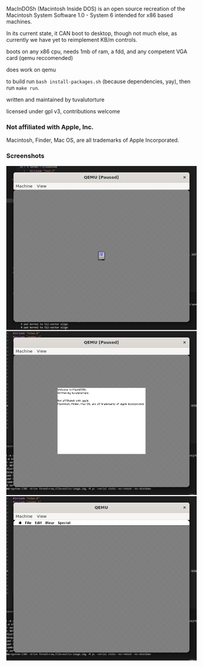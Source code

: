 MacInDOSh (Macintosh Inside DOS) is an open source recreation of the Macintosh System Software 1.0 - System 6 intended for x86 based machines. 

In its current state, it CAN boot to desktop, though not much else, as currently we have yet to reimplement KB/m controls. 

boots on any x86 cpu, needs 1mb of ram, a fdd, and any competent VGA card (qemu reccomended)

does work on qemu

to build run ```bash install-packages.sh``` (because dependencies, yay), then run ```make run```.

written and maintained by tuvalutorture

licensed under gpl v3, contributions welcome

### Not affiliated with Apple, Inc.

Macintosh, Finder, Mac OS, are all trademarks of Apple Incorporated.

### Screenshots
![Starting screen](images/happymac.png)
![Welcome screen](images/welcome.png)
![Desktop!](images/desktop.png)